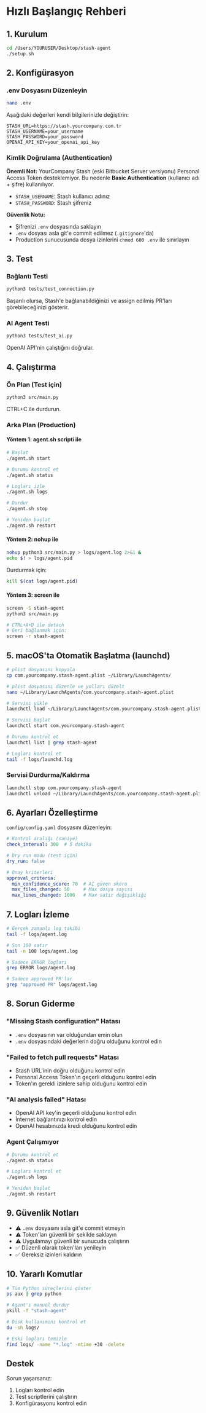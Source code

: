 # Hızlı Başlangıç Rehberi

## 1. Kurulum

```bash
cd /Users/YOURUSER/Desktop/stash-agent
./setup.sh
```

## 2. Konfigürasyon

### .env Dosyasını Düzenleyin

```bash
nano .env
```

Aşağıdaki değerleri kendi bilgilerinizle değiştirin:

```env
STASH_URL=https://stash.yourcompany.com.tr
STASH_USERNAME=your_username
STASH_PASSWORD=your_password
OPENAI_API_KEY=your_openai_api_key
```

### Kimlik Doğrulama (Authentication)

**Önemli Not:** YourCompany Stash (eski Bitbucket Server versiyonu) Personal Access Token desteklemiyor. Bu nedenle **Basic Authentication** (kullanıcı adı + şifre) kullanılıyor.

- `STASH_USERNAME`: Stash kullanıcı adınız
- `STASH_PASSWORD`: Stash şifreniz

**Güvenlik Notu:** 
- Şifrenizi `.env` dosyasında saklayın
- `.env` dosyası asla git'e commit edilmez (`.gitignore`'da)
- Production sunucusunda dosya izinlerini `chmod 600 .env` ile sınırlayın

## 3. Test

### Bağlantı Testi
```bash
python3 tests/test_connection.py
```

Başarılı olursa, Stash'e bağlanabildiğinizi ve assign edilmiş PR'ları görebileceğinizi gösterir.

### AI Agent Testi
```bash
python3 tests/test_ai.py
```

OpenAI API'nin çalıştığını doğrular.

## 4. Çalıştırma

### Ön Plan (Test için)
```bash
python3 src/main.py
```

CTRL+C ile durdurun.

### Arka Plan (Production)

#### Yöntem 1: agent.sh scripti ile
```bash
# Başlat
./agent.sh start

# Durumu kontrol et
./agent.sh status

# Logları izle
./agent.sh logs

# Durdur
./agent.sh stop

# Yeniden başlat
./agent.sh restart
```

#### Yöntem 2: nohup ile
```bash
nohup python3 src/main.py > logs/agent.log 2>&1 &
echo $! > logs/agent.pid
```

Durdurmak için:
```bash
kill $(cat logs/agent.pid)
```

#### Yöntem 3: screen ile
```bash
screen -S stash-agent
python3 src/main.py

# CTRL+A+D ile detach
# Geri bağlanmak için:
screen -r stash-agent
```

## 5. macOS'ta Otomatik Başlatma (launchd)

```bash
# plist dosyasını kopyala
cp com.yourcompany.stash-agent.plist ~/Library/LaunchAgents/

# plist dosyasını düzenle ve yolları düzelt
nano ~/Library/LaunchAgents/com.yourcompany.stash-agent.plist

# Servisi yükle
launchctl load ~/Library/LaunchAgents/com.yourcompany.stash-agent.plist

# Servisi başlat
launchctl start com.yourcompany.stash-agent

# Durumu kontrol et
launchctl list | grep stash-agent

# Logları kontrol et
tail -f logs/launchd.log
```

### Servisi Durdurma/Kaldırma
```bash
launchctl stop com.yourcompany.stash-agent
launchctl unload ~/Library/LaunchAgents/com.yourcompany.stash-agent.plist
```

## 6. Ayarları Özelleştirme

`config/config.yaml` dosyasını düzenleyin:

```yaml
# Kontrol aralığı (saniye)
check_interval: 300  # 5 dakika

# Dry run modu (test için)
dry_run: false

# Onay kriterleri
approval_criteria:
  min_confidence_score: 70  # AI güven skoru
  max_files_changed: 50     # Max dosya sayısı
  max_lines_changed: 1000   # Max satır değişikliği
```

## 7. Logları İzleme

```bash
# Gerçek zamanlı log takibi
tail -f logs/agent.log

# Son 100 satır
tail -n 100 logs/agent.log

# Sadece ERROR logları
grep ERROR logs/agent.log

# Sadece approved PR'lar
grep "approved PR" logs/agent.log
```

## 8. Sorun Giderme

### "Missing Stash configuration" Hatası
- `.env` dosyasının var olduğundan emin olun
- `.env` dosyasındaki değerlerin doğru olduğunu kontrol edin

### "Failed to fetch pull requests" Hatası
- Stash URL'inin doğru olduğunu kontrol edin
- Personal Access Token'ın geçerli olduğunu kontrol edin
- Token'ın gerekli izinlere sahip olduğunu kontrol edin

### "AI analysis failed" Hatası
- OpenAI API key'in geçerli olduğunu kontrol edin
- İnternet bağlantınızı kontrol edin
- OpenAI hesabınızda kredi olduğunu kontrol edin

### Agent Çalışmıyor
```bash
# Durumu kontrol et
./agent.sh status

# Logları kontrol et
./agent.sh logs

# Yeniden başlat
./agent.sh restart
```

## 9. Güvenlik Notları

- ⚠️ `.env` dosyasını asla git'e commit etmeyin
- ⚠️ Token'ları güvenli bir şekilde saklayın
- ⚠️ Uygulamayı güvenli bir sunucuda çalıştırın
- ✅ Düzenli olarak token'ları yenileyin
- ✅ Gereksiz izinleri kaldırın

## 10. Yararlı Komutlar

```bash
# Tüm Python süreçlerini göster
ps aux | grep python

# Agent'ı manuel durdur
pkill -f "stash-agent"

# Disk kullanımını kontrol et
du -sh logs/

# Eski logları temizle
find logs/ -name "*.log" -mtime +30 -delete
```

## Destek

Sorun yaşarsanız:
1. Logları kontrol edin
2. Test scriptlerini çalıştırın
3. Konfigürasyonu kontrol edin
